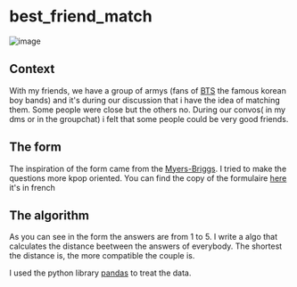 # best_friend_match
![image](https://user-images.githubusercontent.com/62291831/194762846-597c0fdd-cd76-4137-865b-56bd92c49527.png)

## Context 
With my friends, we have a group of armys (fans of [BTS](https://www.youtube.com/channel/UCLkAepWjdylmXSltofFvsYQ) the famous korean boy bands) and it's during our discussion that i have the idea of matching them. Some people were close but the others no. During our convos( in my dms or in the groupchat) 
i felt that some people could be very good friends.

## The form
The inspiration of the form came from the [Myers-Briggs](https://www.16personalities.com/free-personality-test). I tried to make the questions more kpop oriented.
You can find the copy of the formulaire [here](https://forms.gle/jbgC46VzmZbqi3dN7) it's in french

## The algorithm
As you can see in the form the answers are from 1 to 5. I write a algo that calculates the distance beetween the answers of everybody. The shortest the distance is, the more compatible the couple is. 

I used the python library [pandas](https://pandas.pydata.org/) to treat the data.
